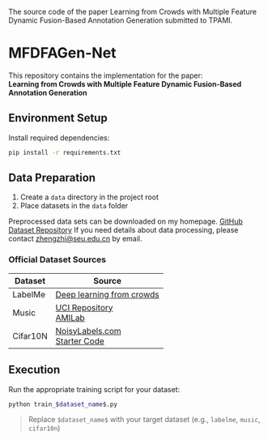 The source code of the paper Learning from Crowds with Multiple Feature Dynamic Fusion-Based Annotation Generation submitted to TPAMI.


# MFDFAGen-Net
This repository contains the implementation for the paper:  
**Learning from Crowds with Multiple Feature Dynamic Fusion-Based Annotation Generation**

## Environment Setup
Install required dependencies:
```bash
pip install -r requirements.txt
```

## Data Preparation
1. Create a `data` directory in the project root
2. Place datasets in the `data` folder

Preprocessed data sets can be downloaded on my homepage. 
[GitHub Dataset Repository](https://github.com/stop-hand/dataset-about-crowdsouring)
If you need details about data processing, please contact 
zhengzhi@seu.edu.cn by email.

### Official Dataset Sources
| Dataset  | Source |
|----------|--------|
| LabelMe  | [Deep learning from crowds](https://www.cs.ubc.ca/~murphyk/Software/crowd/crowd.html) |
| Music    | [UCI Repository](http://archive.ics.uci.edu/ml/) <br> [AMILab](http://amilab.dei.uc.pt/fmpr/software/7) |
| Cifar10N | [NoisyLabels.com](http://noisylabels.com) <br> [Starter Code](https://github.com/UCSC-REAL/cifar-10-100n) |

## Execution
Run the appropriate training script for your dataset:
```bash
python train_$dataset_name$.py
```
> Replace `$dataset_name$` with your target dataset (e.g., `labelme`, `music`, `cifar10n`)
